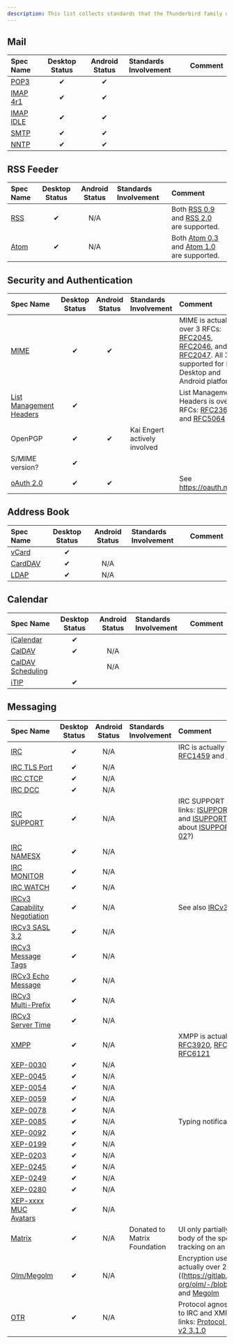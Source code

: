 ```yaml
---
description: This list collects standards that the Thunderbird family of applications currently at least partially implements or supports (in our code base, ignoring things like TCP which we inherit from upstream components). It reflects the state of the current latest main repo code.
---
```


## Mail

| Spec Name                                                          | Desktop Status | Android Status | Standards Involvement      | Comment |
|:------------------------------------------------------------------ |:--------------:|:--------------:|:-------------------------- |:------- |
| [POP3](https://datatracker.ietf.org/doc/html/rfc1939)              |  &#10004;      |   &#10004;     |                            |         |
| [IMAP 4r1](https://datatracker.ietf.org/doc/html/rfc3501)          |  &#10004;      |   &#10004;     |                            |         |
| [IMAP IDLE](https://datatracker.ietf.org/doc/html/rfc2177)         |  &#10004;      |   &#10004;     |                            |         |
| [SMTP](https://datatracker.ietf.org/doc/html/rfc821)               |  &#10004;      |   &#10004;     |                            |         |
| [NNTP](https://datatracker.ietf.org/doc/html/rfc977)               |  &#10004;      |   &#10004;     |                            |         |

## RSS Feeder

| Spec Name                                                          | Desktop Status | Android Status | Standards Involvement      | Comment |
|:------------------------------------------------------------------ |:--------------:|:--------------:|:-------------------------- |:------- |
| [RSS](https://www.rssboard.org/rss-specification)                  |  &#10004;      |      N/A       |                            | Both [RSS 0.9](https://www.rssboard.org/rss-0-9-0) and [RSS 2.0](https://www.rssboard.org/rss-specification) are supported. |
| [Atom](https://datatracker.ietf.org/doc/html/rfc4287)              |  &#10004;      |      N/A       |                            | Both [Atom 0.3](https://datatracker.ietf.org/doc/html/draft-ietf-atompub-format-00) and [Atom 1.0](https://datatracker.ietf.org/doc/html/rfc4287) are supported. |

## Security and Authentication

| Spec Name                                                          | Desktop Status | Android Status | Standards Involvement      | Comment |
|:------------------------------------------------------------------ |:--------------:|:--------------:|:-------------------------- |:------- |
| [MIME](https://datatracker.ietf.org/doc/html/rfc2045)              |  &#10004;      |   &#10004;     |                            | MIME is actually over 3 RFCs: [RFC2045](https://datatracker.ietf.org/doc/html/rfc2045), [RFC2046](https://datatracker.ietf.org/doc/html/rfc2046), and [RFC2047](https://datatracker.ietf.org/doc/html/rfc2047). All 3 are supported for both Desktop and Android platforms. |
| [List Management Headers](https://datatracker.ietf.org/doc/html/rfc2369) | &#10004; |                |                            | List Management Headers is over 2 RFCs: [RFC2369](https://datatracker.ietf.org/doc/html/rfc2369) and [RFC5064](https://datatracker.ietf.org/doc/html/rfc5064)  |
| OpenPGP                                                            |  &#10004;      |   &#10004;     | Kai Engert actively involved |        |
| S/MIME version?                                                    |  &#10004;      |                |                            |         |
| [oAuth 2.0](https://datatracker.ietf.org/doc/html/rfc6749)         |  &#10004;      |   &#10004;     |                            | See https://oauth.net/2/  |

## Address Book

| Spec Name                                                          | Desktop Status | Android Status | Standards Involvement      | Comment |
|:------------------------------------------------------------------ |:--------------:|:--------------:|:-------------------------- |:------- |
| [vCard](https://datatracker.ietf.org/doc/html/rfc6350)             |  &#10004;      |                |                            |         |
| [CardDAV](https://datatracker.ietf.org/doc/html/rfc4511)           |  &#10004;      |      N/A       |                            |         |
| [LDAP](https://datatracker.ietf.org/doc/html/rfc4511)              |  &#10004;      |      N/A       |                            |         |

## Calendar

| Spec Name                                                          | Desktop Status | Android Status | Standards Involvement      | Comment |
|:------------------------------------------------------------------ |:--------------:|:--------------:|:-------------------------- |:------- |
| [iCalendar](https://datatracker.ietf.org/doc/html/rfc5545)         |  &#10004;      |                |                            |         |
| [CalDAV](https://datatracker.ietf.org/doc/html/rfc4791)            |  &#10004;      |      N/A       |                            |         |
| [CalDAV Scheduling](https://datatracker.ietf.org/doc/html/rfc6638) |                |      N/A       |                            |         |
| [iTIP](https://datatracker.ietf.org/doc/html/rfc2446)              |  &#10004;      |                |                            |         |

## Messaging

| Spec Name                                                          | Desktop Status | Android Status | Standards Involvement      | Comment |
|:------------------------------------------------------------------ |:--------------:|:--------------:|:-------------------------- |:------- |
| [IRC](https://datatracker.ietf.org/doc/html/rfc1459)               |  &#10004;      |      N/A       |                            | IRC is actually over 2 RFCs: [RFC1459](https://datatracker.ietf.org/doc/html/rfc1459) and [RFC2812](https://datatracker.ietf.org/doc/html/rfc2812)  |
| [IRC TLS Port](https://datatracker.ietf.org/doc/html/rfc7194)      |  &#10004;      |      N/A       |                            |         |
| [IRC CTCP](http://www.alien.net.au/irc/ctcp.txt)                   |  &#10004;      |      N/A       |                            |         |
| [IRC DCC](http://www.irchelp.org/irchelp/rfc/dccspec.html)         |  &#10004;      |      N/A       |                            |         |
| [IRC SUPPORT](http://www.irc.org/tech_docs/005.html)               |  &#10004;      |      N/A       |                            | IRC SUPPORT is actually over 3 links: [ISUPPORT 00](https://datatracker.ietf.org/doc/html/draft-hardy-irc-isupport-00), [ISUPPORT 03](https://datatracker.ietf.org/doc/html/draft-brocklesby-irc-isupport-03), and [ISUPPORT 05](http://www.irc.org/tech_docs/005.html). (**TODO**: What about [ISUPPORT 01](https://datatracker.ietf.org/doc/html/draft-brocklesby-irc-isupport-01) and [ISUPPORT 02](https://datatracker.ietf.org/doc/html/draft-brocklesby-irc-isupport-02)?) |
| [IRC NAMESX](https://docs.inspircd.org/2/modules/namesx/)          |  &#10004;      |      N/A       |                            |         |
| [IRC MONITOR](https://github.com/atheme/charybdis/blob/master/doc/monitor.txt) | &#10004;  | N/A     |                            |         |
| [IRC WATCH](http://www.stack.nl/~jilles/cgi-bin/hgwebdir.cgi/irc-documentation-jilles/raw-file/tip/reference/draft-meglio-irc-watch-00.txt) | &#10004; | N/A |   |   |
| [IRCv3 Capability Negotiation](https://ircv3.net/specs/extensions/capability-negotiation) | &#10004; | N/A |                      | See also [IRCv3 Support Table](https://ircv3.net/software/clients#desktop-clients) |
| [IRCv3 SASL 3.2](https://ircv3.net/specs/extensions/sasl-3.2)      |  &#10004;      |      N/A       |                            |         |
| [IRCv3 Message Tags](https://ircv3.net/specs/extensions/message-tags) | &#10004;    |      N/A       |                            |         |
| [IRCv3 Echo Message](https://ircv3.net/specs/extensions/echo-message-3.2) | &#10004; |     N/A       |                            |         |
| [IRCv3 Multi-Prefix](https://ircv3.net/specs/extensions/multi-prefix-3.1) | &#10004; |     N/A       |                            |         |
| [IRCv3 Server Time](https://ircv3.net/specs/extensions/server-time-3.2)  |  &#10004; |     N/A       |                            |         |
| [XMPP](https://datatracker.ietf.org/doc/rfc3920)                   | &#10004;       |      N/A       |                            | XMPP is actually over 4 RFCs: [RFC3920](https://datatracker.ietf.org/doc/rfc3920), [RFC3921](https://datatracker.ietf.org/doc/rfc3921), [RFC6120](https://datatracker.ietf.org/doc/rfc6120), and [RFC6121](https://datatracker.ietf.org/doc/rfc6121) |
| [XEP-0030](https://xmpp.org/extensions/xep-0030.html)              |  &#10004;      |      N/A       |                            |         |
| [XEP-0045](https://xmpp.org/extensions/xep-0045.html)              |  &#10004;      |      N/A       |                            |         |
| [XEP-0054](https://xmpp.org/extensions/xep-0054.html)              |  &#10004;      |      N/A       |                            |         |
| [XEP-0059](https://xmpp.org/extensions/xep-0059.html)              |  &#10004;      |      N/A       |                            |         |
| [XEP-0078](https://xmpp.org/extensions/xep-0078.html)              |  &#10004;      |      N/A       |                            |         |
| [XEP-0085](https://xmpp.org/extensions/xep-0085.html)              |  &#10004;      |      N/A       |                            | Typing notifications |
| [XEP-0092](https://xmpp.org/extensions/xep-0092.html)              |  &#10004;      |      N/A       |                            |         |
| [XEP-0199](https://xmpp.org/extensions/xep-0199.html)              |  &#10004;      |      N/A       |                            |         |
| [XEP-0203](https://xmpp.org/extensions/xep-0203.html)              |  &#10004;      |      N/A       |                            |         |
| [XEP-0245](https://xmpp.org/extensions/xep-0245.html)              |  &#10004;      |      N/A       |                            |         |
| [XEP-0249](https://xmpp.org/extensions/xep-0249.html)              |  &#10004;      |      N/A       |                            |         |
| [XEP-0280](https://xmpp.org/extensions/xep-0280.html)              |  &#10004;      |      N/A       |                            |         |
| [XEP-xxxx MUC Avatars](https://xmpp.org/extensions/inbox/muc-avatars.html) | &#10004; |    N/A       |                            |         |
| [Matrix](https://spec.matrix.org/latest/client-server-api/)        |  &#10004;      |      N/A       | Donated to Matrix Foundation | UI only partially supports the full body of the specificaiton, not tracking on an MSC basis at this time |
| [Olm/Megolm](https://gitlab.matrix.org/matrix-org/olm/-/blob/master/docs/olm.md) | &#10004; | N/A    |                            | Encryption used by Matrix. It is actually over 2 links: [Olm]((https://gitlab.matrix.org/matrix-org/olm/-/blob/master/docs/olm.md) and [Megolm](https://gitlab.matrix.org/matrix-org/olm/-/blob/master/docs/megolm.md) |
| [OTR](https://otr.cypherpunks.ca/Protocol-v3-4.1.1.html)           |  &#10004;      |      N/A       |                            | Protocol agnostic encryption applies to IRC and XMPP. It is actually over 2 links: [Protocol v3 4.1.1](https://otr.cypherpunks.ca/Protocol-v3-4.1.1.html) and [Protocol v2 3.1.0](https://otr.cypherpunks.ca/Protocol-v2-3.1.0.html) |
